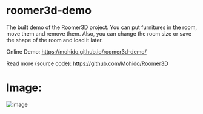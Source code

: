 # roomer3d-demo
The built demo of the Roomer3D project. You can put furnitures in the room, move them and remove them. Also, you can change the room size or save the shape of the room and load it later. 

Online Demo: https://mohido.github.io/roomer3d-demo/

Read more (source code): https://github.com/Mohido/Roomer3D


# Image:
![image](https://github.com/user-attachments/assets/c0d003cf-7357-4e69-9d29-4e474a34c6de)
